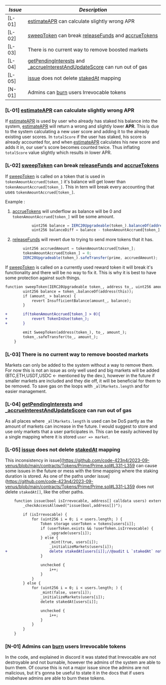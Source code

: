 | *Issue* | *Description*                                                                                                                                                                                                                                                                    |
|---------|----------------------------------------------------------------------------------------------------------------------------------------------------------------------------------------------------------------------------------------------------------------------------------|
| [L-01]  | [estimateAPR](https://github.com/code-423n4/2023-09-venus/blob/main/contracts/Tokens/Prime/Prime.sol#L527-L548) can calculate slightly wrong APR                                                                                                                                     |
| [L-02]  | [sweepToken](https://github.com/code-423n4/2023-09-venus/blob/main/contracts/Tokens/Prime/PrimeLiquidityProvider.sol#L216-L225) can break [releaseFunds](https://github.com/code-423n4/2023-09-venus/blob/main/contracts/Tokens/Prime/PrimeLiquidityProvider.sol#L192-L205) and [accrueTokens](https://github.com/code-423n4/2023-09-venus/blob/main/contracts/Tokens/Prime/PrimeLiquidityProvider.sol#L249-L272)|
| [L-03]  | There is no current way to remove boosted markets                                                                                                                                                                                                                                |
| [L-04]  | [getPendingInterests](https://github.com/code-423n4/2023-09-venus/blob/main/contracts/Tokens/Prime/Prime.sol#L174-L194) and [_accrueInterestAndUpdateScore](https://github.com/code-423n4/2023-09-venus/blob/main/contracts/Tokens/Prime/Prime.sol#L607-L617) can run out of gas |
| [L-05]  | [issue](https://github.com/code-423n4/2023-09-venus/blob/main/contracts/Tokens/Prime/Prime.sol#L331-L359) does not delete [stakedAt](https://github.com/code-423n4/2023-09-venus/blob/main/contracts/Tokens/Prime/Prime.sol#L352) mapping                                        |
| [N-01]  | Admins can [burn](https://github.com/code-423n4/2023-09-venus/blob/main/contracts/Tokens/Prime/Prime.sol#L411-L414) users Irrevocable tokens                                                                                                                                     |


### [L-01] [estimateAPR](https://github.com/code-423n4/2023-09-venus/blob/main/contracts/Tokens/Prime/Prime.sol#L527-L548) can calculate slightly wrong APR
 If [estimateAPR](https://github.com/code-423n4/2023-09-venus/blob/main/contracts/Tokens/Prime/Prime.sol#L527-L548) is used by user who already has staked his balance into the system, [estimateAPR](https://github.com/code-423n4/2023-09-venus/blob/main/contracts/Tokens/Prime/Prime.sol#L527-L548) will return a wrong and slightly lower **APR**. This is due to the system calculating a new user score and adding it to the already existing user scores. In `totalScore` if the user has staked, his score is already accounted for, and when [estimateAPR](https://github.com/code-423n4/2023-09-venus/blob/main/contracts/Tokens/Prime/Prime.sol#L527-L548) calculates his new score and adds it in, our user's score becomes counted twice. Thus inflating `totalScore` value slightly which results in lower APR. 


### [L-02] [sweepToken](https://github.com/code-423n4/2023-09-venus/blob/main/contracts/Tokens/Prime/PrimeLiquidityProvider.sol#L216-L225) can break [releaseFunds](https://github.com/code-423n4/2023-09-venus/blob/main/contracts/Tokens/Prime/PrimeLiquidityProvider.sol#L192-L205) and [accrueTokens](https://github.com/code-423n4/2023-09-venus/blob/main/contracts/Tokens/Prime/PrimeLiquidityProvider.sol#L249-L272)

If [sweepToken](https://github.com/code-423n4/2023-09-venus/blob/main/contracts/Tokens/Prime/PrimeLiquidityProvider.sol#L216-L225) is called on a token that is used in `tokenAmountAccrued[token_]` it's balance will get lower than `tokenAmountAccrued[token_]`. This in tern will break every accounting that uses `tokenAmountAccrued[token_]`. 

Example :

1. [accrueTokens](https://github.com/code-423n4/2023-09-venus/blob/main/contracts/Tokens/Prime/PrimeLiquidityProvider.sol#L249-L272) will underflow as balance will be 0 and `tokenAmountAccrued[token_]` will be some amount.

```jsx
            uint256 balance = IERC20Upgradeable(token_).balanceOf(address(this));
            uint256 balanceDiff = balance - tokenAmountAccrued[token_];
```

2. [releaseFunds](https://github.com/code-423n4/2023-09-venus/blob/main/contracts/Tokens/Prime/PrimeLiquidityProvider.sol#L192-L205) will revert due to trying to send more tokens that it has.

```jsx
        uint256 accruedAmount = tokenAmountAccrued[token_];
        tokenAmountAccrued[token_] = 0;
        IERC20Upgradeable(token_).safeTransfer(prime, accruedAmount);
```

If [sweepToken](https://github.com/code-423n4/2023-09-venus/blob/main/contracts/Tokens/Prime/PrimeLiquidityProvider.sol#L216-L225) is called on a currently used reward token it will break it's functionality and there will be no way to fix it. This is why it is best to have some protection against such things.

```diff    
function sweepToken(IERC20Upgradeable token_, address to_, uint256 amount_) external onlyOwner {
        uint256 balance = token_.balanceOf(address(this));
        if (amount_ > balance) {
            revert InsufficientBalance(amount_, balance);
        }

+       if(tokenAmountAccrued[token_] > 0){
+           revert TokenInUse(token_);
+       }

        emit SweepToken(address(token_), to_, amount_);
        token_.safeTransfer(to_, amount_);
    }
```

### [L-03] There is no current way to remove boosted markets
Markets can only be added to the system without a way to remove them. For now this is not an issue as only well used and big markets will be added (BTC,ETH,USDT,USDC <- mentioned by the dev.), however in the future if smaller markets are included and they die off, it will be beneficial for them to be removed. To save gas on the loops with `_allMarkets.length` and for easier management. 

### [L-04] [getPendingInterests](https://github.com/code-423n4/2023-09-venus/blob/main/contracts/Tokens/Prime/Prime.sol#L174-L194) and [_accrueInterestAndUpdateScore](https://github.com/code-423n4/2023-09-venus/blob/main/contracts/Tokens/Prime/Prime.sol#L607-L617) can run out of gas
As all places where `_allMarkets.length` is used can be DoS partly as the amount of markets can increase in the future. I would suggest to store and use only markets that a user participates in. This can be easily achieved by a single mapping where it is stored `user => market`.

### [L-05] [issue](https://github.com/code-423n4/2023-09-venus/blob/main/contracts/Tokens/Prime/Prime.sol#L331-L359) does not delete [stakedAt](https://github.com/code-423n4/2023-09-venus/blob/main/contracts/Tokens/Prime/Prime.sol#L352) mapping
 This inconsistency in issue](https://github.com/code-423n4/2023-09-venus/blob/main/contracts/Tokens/Prime/Prime.sol#L331-L359 can cause some issues in the future or mess with the time mapping where the staking duration is stored. As one of the paths under issue](https://github.com/code-423n4/2023-09-venus/blob/main/contracts/Tokens/Prime/Prime.sol#L331-L359 does not delete `stakedAt[]`, like the other paths.

```diff
    function issue(bool isIrrevocable, address[] calldata users) external {
        _checkAccessAllowed("issue(bool,address[])");

        if (isIrrevocable) {
            for (uint256 i = 0; i < users.length; ) {
                Token storage userToken = tokens[users[i]];
                if (userToken.exists && !userToken.isIrrevocable) {
                    _upgrade(users[i]);
                } else {
                    _mint(true, users[i]);
                    _initializeMarkets(users[i]);
+                   delete stakedAt[users[i]];//@audit L `stakedAt` not deleted
                }

                unchecked {
                    i++;
                }
            }
        } else {
            for (uint256 i = 0; i < users.length; ) {
                _mint(false, users[i]);
                _initializeMarkets(users[i]);
                delete stakedAt[users[i]];

                unchecked {
                    i++;
                }
            }
        }
    }
```

### [N-01] Admins can [burn](https://github.com/code-423n4/2023-09-venus/blob/main/contracts/Tokens/Prime/Prime.sol#L411-L414) users Irrevocable tokens
In the code, and explained in discord it was stated that Irrevocable are not destroyable and not burnable, however the admins of the system are able to burn them. Of course this is not a major issue since the admins are not malicious, but it's gonna be useful to state it in the docs that if users misbehave admins are able to burn these tokens. 